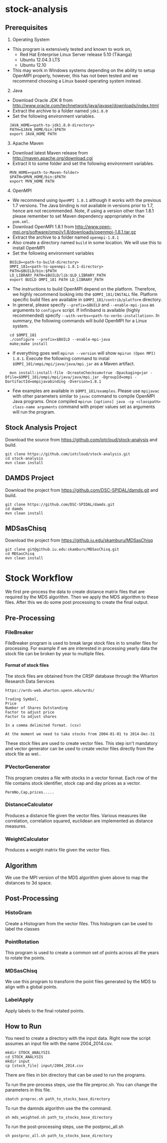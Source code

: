 # stock-analysis

Prerequisites
-----
1. Operating System
  * This program is extensively tested and known to work on,
    *  Red Hat Enterprise Linux Server release 5.10 (Tikanga)
    *  Ubuntu 12.04.3 LTS
    *  Ubuntu 12.10
  * This may work in Windows systems depending on the ability to setup OpenMPI properly, however, this has not been tested and we recommend choosing a Linux based operating system instead.
 
2. Java
  * Download Oracle JDK 8 from http://www.oracle.com/technetwork/java/javase/downloads/index.html
  * Extract the archive to a folder named `jdk1.8.0`
  * Set the following environment variables.
  ```
    JAVA_HOME=<path-to-jdk1.8.0-directory>
    PATH=$JAVA_HOME/bin:$PATH
    export JAVA_HOME PATH
  ```
3. Apache Maven
  * Download latest Maven release from http://maven.apache.org/download.cgi
  * Extract it to some folder and set the following environment variables.
  ```
    MVN_HOME=<path-to-Maven-folder>
    $PATH=$MVN_HOME/bin:$PATH
    export MVN_HOME PATH
  ```

4. OpenMPI
  * We recommend using `OpenMPI 1.8.1` although it works with the previous 1.7 versions. The Java binding is not available in versions prior to 1.7, hence are not recommended. Note, if using a version other than 1.8.1 please remember to set Maven dependency appropriately in the `pom.xml`.
  * Download OpenMPI 1.8.1 from http://www.open-mpi.org/software/ompi/v1.8/downloads/openmpi-1.8.1.tar.gz
  * Extract the archive to a folder named `openmpi-1.8.1`
  * Also create a directory named `build` in some location. We will use this to install OpenMPI
  * Set the following environment variables
  ```
    BUILD=<path-to-build-directory>
    OMPI_181=<path-to-openmpi-1.8.1-directory>
    PATH=$BUILD/bin:$PATH
    LD_LIBRARY_PATH=$BUILD/lib:$LD_LIBRARY_PATH
    export BUILD OMPI_181 PATH LD_LIBRARY_PATH
  ```
  * The instructions to build OpenMPI depend on the platform. Therefore, we highly recommend looking into the `$OMPI_181/INSTALL` file. Platform specific build files are available in `$OMPI_181/contrib/platform` directory.
  * In general, please specify `--prefix=$BUILD` and `--enable-mpi-java` as arguments to `configure` script. If Infiniband is available (highly recommended) specify `--with-verbs=<path-to-verbs-installation>`. In summary, the following commands will build OpenMPI for a Linux system.
  ```
    cd $OMPI_181
    ./configure --prefix=$BUILD --enable-mpi-java
    make;make install
  ```
  * If everything goes well `mpirun --version` will show `mpirun (Open MPI) 1.8.1`. Execute the following command to instal `$OMPI_181/ompi/mpi/java/java/mpi.jar` as a Maven artifact.
  ```
    mvn install:install-file -DcreateChecksum=true -Dpackaging=jar -Dfile=$OMPI_181/ompi/mpi/java/java/mpi.jar -DgroupId=ompi -DartifactId=ompijavabinding -Dversion=1.8.1
  ```
  * Few examples are available in `$OMPI_181/examples`. Please use `mpijavac` with other parameters similar to `javac` command to compile OpenMPI Java programs. Once compiled `mpirun [options] java -cp <classpath> class-name arguments` command with proper values set as arguments will run the program. 


Stock Analysis Project
----
Download the source from https://github.com/iotcloud/stock-analysis and build.

```
git clone https://github.com/iotcloud/stock-analysis.git
cd stock-analysis
mvn clean install
```

DAMDS Project
----
Download the project from https://github.com/DSC-SPIDAL/damds.git and build.

```
git clone https://github.com/DSC-SPIDAL/damds.git
cd damds
mvn clean install
```

MDSasChisq
----
Download the project from https://github.iu.edu/skamburu/MDSasChisq

```
git clone git@github.iu.edu:skamburu/MDSasChisq.git
cd MDSasChisq
mvn clean install
```

# Stock Workflow

We first pre-process the data to create distance matrix files that are required by the MDS algorithm. Then we apply the MDS algorithm to these files. After this we do some post processing to create the final output.

## Pre-Processing

### FileBreaker

FileBreaker program is used to break large stock files in to smaller files for processing. For example if we are interested in processing yearly data the stock file can be broken by year to multiple files.

#### Format of stock files

The stock files are obtained from the CRSP database through the Wharton Research Data Services

```
https://wrds-web.wharton.upenn.edu/wrds/
```

```
Trading Symbol,
Price
Number of Shares Outstanding
Factor to adjust price
Factor to adjust shares

In a comma delimited format. (csv)

At the moment we need to take stocks from 2004-01-01 to 2014-Dec-31
```
These stock files are used to create vector files. This step isn't mandatory and vector generator can be used to create vector files directly from the stock file as wel..

### PVectorGenerator

This program creates a file with stocks in a vector format. Each row of the file contains stock identifier, stock cap and day prices as a vector.

```
PermNo,Cap,prices.....
```

### DistanceCalculator

Produces a distance file given the vector files. Various measures like correlation, correlation squared, euclidean are implemented as distance measures.

### WeightCalculator

Produces a weight matrix file given the vector files.

## Algorithm

We use the MPI version of the MDS algorithm given above to map the distances to 3d space.

## Post-Processing

### HistoGram

Create a Histogram from the vector files. This histogram can be used to label the classes

### PointRotation

This program is used to create a common set of points across all the years to rotate the points.

### MDSasChisq

We use this program to transform the point files generated by the MDS to align with a global points.

### LabelApply

Apply labels to the final rotated points.

## How to Run

You need to create a directory with the input data. Right now the script assumes an input file with the name 2004_2014.csv. 
 
```
mkdir STOCK_ANALYSIS
cd STOCK_ANALYSIS
mkdir input
cp [stock_file] input/2004_2014.csv
```

There are files in bin directory that can be used to run the programs.

To run the pre-process steps, use the file preproc.sh. You can change the parameters in this file.

```
sbatch preproc.sh path_to_stocks_base_directory
```

To run the damnds algorithm use the the command.

```
sh mds_weighted.sh path_to_stocks_base_directory
```

To run the post-processing steps, use the postproc_all.sh

```
sh postproc_all.sh path_to_stocks_base_directory
```
